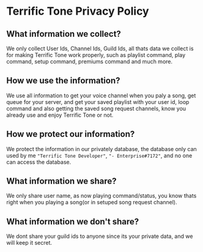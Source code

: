 # Terrific Tone Privacy Policy

## What information we collect?
We only collect User Ids, Channel Ids, Guild Ids, all thats data we collect is for making Terrific Tone work properly, such as playlist command, play command, setup command, premiums command and much more.

## How we use the information?
We use all information to get your voice channel when you paly a song, get queue for your server, and get your saved playlist with your user id, loop command and also getting the saved song request channels, know you already use and enjoy Terrific Tone or not.

## How we protect our information?
We protect the information in our privately database, the database only can used by me `"Terrific Tone Developer"`, `"- Enterprise#7172"`, and no one can access the database.

## What information we share?
We only share user name, as now playing command/status, you know thats right when you playing a song(or in setuped song request channel).

## What information we don't share?
We dont share your guild ids to anyone since its your private data, and we will keep it secret.
